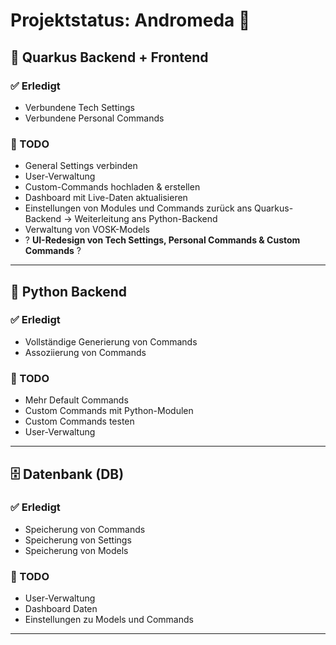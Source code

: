 # Projektstatus: Andromeda 🚀

## 🧠 Quarkus Backend + Frontend

### ✅ Erledigt

- Verbundene Tech Settings
- Verbundene Personal Commands

### 📝 TODO

- General Settings verbinden
- User-Verwaltung
- Custom-Commands hochladen & erstellen
- Dashboard mit Live-Daten aktualisieren
- Einstellungen von Modules und Commands zurück ans Quarkus-Backend → Weiterleitung ans Python-Backend
- Verwaltung von VOSK-Models
- ? **UI-Redesign von Tech Settings, Personal Commands & Custom Commands** ?

---

## 🐍 Python Backend

### ✅ Erledigt

- Vollständige Generierung von Commands
- Assoziierung von Commands

### 📝 TODO

- Mehr Default Commands
- Custom Commands mit Python-Modulen
- Custom Commands testen
- User-Verwaltung

---

## 🗄️ Datenbank (DB)

### ✅ Erledigt

- Speicherung von Commands
- Speicherung von Settings
- Speicherung von Models

### 📝 TODO

- User-Verwaltung
- Dashboard Daten 
- Einstellungen zu Models und Commands 

---
